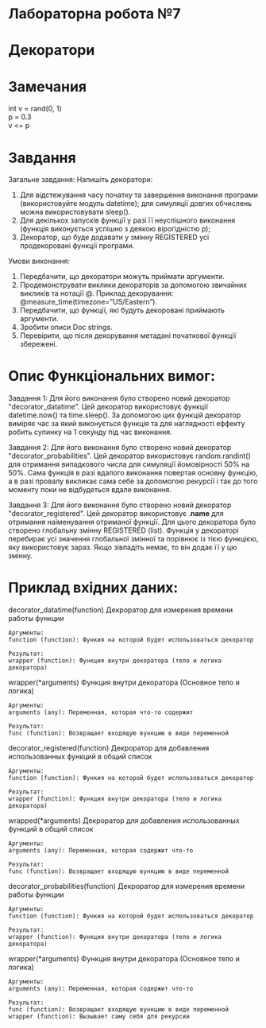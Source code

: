 # Лабораторна робота №7

# Декоратори

# Замечания 

int v = rand(0, 1) <br>
p = 0.3 <br>
v <= p

# Завдання

Загальне завдання:
Напишіть декоратори:
1. Для відстежування часу початку та завершення виконання програми
(використовуйте модуль datetime); для симуляції довгих обчислень можна
використовувати sleep().
2. Для декількох запусків функції у разі її неуспішного виконання (функція
виконується успішно з деякою вірогідністю р);
3. Декоратор, що буде додавати у змінну REGISTERED усі продекоровані
функції програми.
    
Умови виконання:
1. Передбачити, що декоратори можуть приймати аргументи.
2. Продемонструвати виклики декораторів за допомогою звичайних викликів
та нотації @. Приклад декорування: @measure_time(timezone=”US/Eastern”).
3. Передбачити, що функції, які будуть декоровані приймають аргументи.
4. Зробити описи Doc strings.
5. Перевірити, що після декорування метадані початкової функції збережені.

# Опис Функціональних вимог:

Завдання 1: Для його виконання було створено новий декоратор "decorator_datatime". Цей декоратор використовує функції datetime.now() та time.sleep(). За допомогою цих функцій декоратор виміряє час за який виконується функція та для наглядності еффекту робить супинку на 1 секунду під час виконання.

Завдання 2: Для його виконання було створено новий декоратор "decorator_probabilities". Цей декоратор використовує random.randint() для отримання випадкового числа для симуляції йомовірності 50% на 50%. Сама функція в разі вдалого виконання повертая основну функцію, а в разі провалу викликає сама себе за допомогою рекурсії і так до того моменту поки не відбудеться вдале виконання.

Завдання 3: Для його виконання було створено новий декоратор "decorator_registered". Цей декоратор використовує .__name__ для отримання наіменування отриманої функції. Для цього декоратора було створено глобальну змінну REGISTERED (list). Функція у декораторі перебирає усі значення глобальної змінної та порівнює із тією функцією, яку використовує зараз. Якщо зівпадіть немає, то він додає її у цю змінну.

# Приклад вхідних даних:

decorator_datatime(function)
    Декроратор для измерения времени работы функции
    
    Аргументы:
    function (function): Функия на которой будет использоваться декоратор
    
    Результат:
    wrapper (function): Функция внутри декоратора (тело и логика декоратора)


wrapper(*arguments)
    Функция внутри декоратора (Основное тело и логика)
    
    Аргументы:
    arguments (any): Переменная, которая что-то содержит
    
    Результат:
    func (function): Возвращает входящую вункцию в виде переменной


decorator_registered(function)
    Декроратор для добавления использованных функций в общий список
    
    Аргументы:
    function (function): Функия на которой будет использоваться декоратор
    
    Результат:
    wrapper (function): Функция внутри декоратора (тело и логика декоратора)


wrapped(*arguments)
    Декроратор для добавления использованных функций в общий список
    
    Аргументы:
    arguments (any): Переменная, которая содержит что-то
    
    Результат:
    func (function): Возвращает входящую вункцию в виде переменной


decorator_probabilities(function)
    Декроратор для измерения времени работы функции
    
    Аргументы:
    function (function): Функия на которой будет использоваться декоратор
    
    Результат:
    wrapper (function): Функция внутри декоратора (тело и логика декоратора)


wrapper(*arguments)
    Функция внутри декоратора (Основное тело и логика)
    
    Аргументы:
    arguments (any): Переменная, которая содержит что-то
    
    Результат:
    func (function): Возвращает входящую вункцию в виде переменной
    wrapper (function): Вызывает саму себя для рекурсии